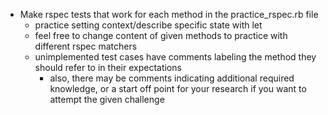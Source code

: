 * Make rspec tests that work for each method in the practice_rspec.rb file
  - practice setting context/describe specific state with let
  - feel free to change content of given methods to practice with different rspec matchers
  - unimplemented test cases have comments labeling the method they should refer to in their expectations
    - also, there may be comments indicating additional required knowledge, or a start off point for your research if you want to attempt the given challenge
